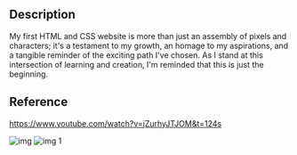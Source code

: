 ## Description

My first HTML and CSS website is more than just an assembly of pixels and characters; it's a testament to my growth, an homage to my aspirations, and a tangible reminder of
the exciting path I've chosen. As I stand at this intersection of learning and creation, I'm reminded that this is just the beginning.

## Reference
https://www.youtube.com/watch?v=jZurhyJTJOM&t=124s



![img](https://github.com/biondanaweb/My-Portfolio/assets/141121698/f4f50312-5211-4292-9e71-2244785ca673)
![img 1](https://github.com/biondanaweb/My-Portfolio/assets/141121698/f4544fd8-9427-4e62-ac0e-91f7be721cf2)

